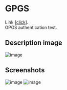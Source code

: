 # GPGS
Link [[click](https://play.google.com/store/apps/details?id=com.simplegames.gpgs)].  
GPGS authentication test.
## Description image
![image](https://github.com/qqOtju/GPGS/assets/85255089/f4b328b0-6e66-447b-b897-5dfc9ea445f5)
## Screenshots
![image](https://github.com/qqOtju/GPGS/assets/85255089/c5e15734-f778-4a9d-a1de-ec31dd3a5b51)
![image](https://github.com/qqOtju/GPGS/assets/85255089/cd1286c4-fa25-4347-a9eb-0ec170dcd91c)

